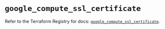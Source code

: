 # `google_compute_ssl_certificate`

Refer to the Terraform Registry for docs: [`google_compute_ssl_certificate`](https://registry.terraform.io/providers/hashicorp/google-beta/6.49.3/docs/resources/google_compute_ssl_certificate).
